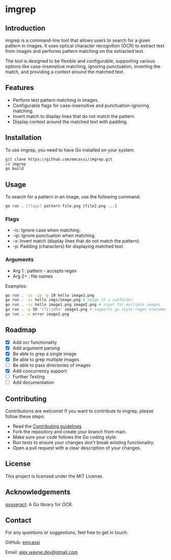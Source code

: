 # imgrep

## Introduction

imgrep is a command-line tool that allows users to search for a given pattern in images. It uses optical character recognition (OCR) to extract text from images and performs pattern matching on the extracted text.

The tool is designed to be flexible and configurable, supporting various options like case-insensitive matching, ignoring punctuation, inverting the match, and providing a context around the matched text.

## Features

- Perform text pattern matching in images.
- Configurable flags for case-insensitive and punctuation-ignoring matching.
- Invert match to display lines that do not match the pattern.
- Display context around the matched text with padding.

## Installation

To use imgrep, you need to have Go installed on your system.

```bash
git clone https://github.com/emcassi/imgrep.git
cd imgrep
go build
```

## Usage

To search for a pattern in an image, use the following command:

```bash
go run . [flags] pattern file.png [file2.png ...]
```

### Flags

- -ic: Ignore case when matching.
- -ip: Ignore punctuation when matching.
- -x: Invert match (display lines that do not match the pattern).
- -p: Padding (characters) for displaying matched text.

### Arguments

- Arg 1 : pattern - accepts regex
- Arg 2+ : file names

Examples:

```bash
go run . -ic -ip -p 10 hello image1.png
go run . -ic hello imgs/image.png # image in a subfolder
go run . -ic hello image1.png image2.png # input for multiple images
go run . -p 50 '(?i)john' image1.png # supports go style regex statements
go run . -x error image2.png
```

## Roadmap

- [x] Add ocr functionality 
- [x] Add argument parsing
- [x] Be able to grep a single image
- [x] Be able to grep multiple images
- [ ] Be able to pass directories of images
- [x] Add concurrency support
- [ ] Further Testing
- [ ] Add documentation

## Contributing

Contributions are welcome! If you want to contribute to imgrep, please follow these steps:

- Read the [Contributing guidelines](CONTRIBUTING.md)
- Fork the repository and create your branch from main.
- Make sure your code follows the Go coding style.
- Run tests to ensure your changes don't break existing functionality.
- Open a pull request with a clear description of your changes.

## License

This project is licensed under the MIT License.

## Acknowledgements

[gosseract](https://github.com/otiai10/gosseract): A Go library for OCR.

## Contact

For any questions or suggestions, feel free to get in touch:

GitHub: [emcassi](http://github.com/emcassi)

Email: <alex.wayne.dev@gmail.com>
